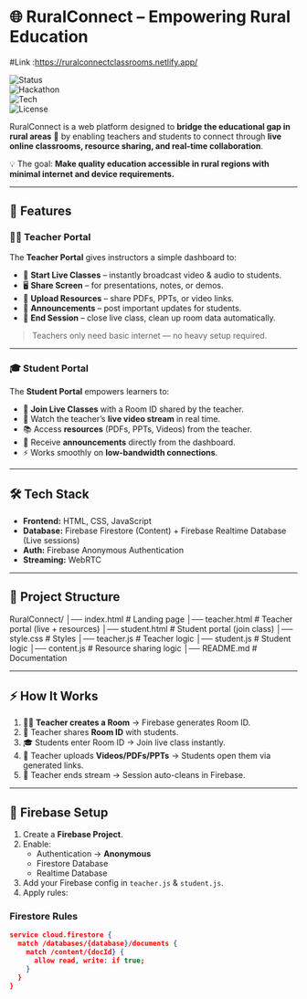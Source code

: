 # 🌐 RuralConnect – Empowering Rural Education  
#Link :https://ruralconnectclassrooms.netlify.app/

![Status](https://img.shields.io/badge/Status-Prototype-orange)  
![Hackathon](https://img.shields.io/badge/Hackathon-Project-blue)  
![Tech](https://img.shields.io/badge/Powered%20By-Firebase%20%26%20WebRTC-yellow)  
![License](https://img.shields.io/badge/License-MIT-green)  

RuralConnect is a web platform designed to **bridge the educational gap in rural areas** 🏡 by enabling teachers and students to connect through **live online classrooms, resource sharing, and real-time collaboration**.  

💡 The goal: **Make quality education accessible in rural regions with minimal internet and device requirements.**  

---

## 🚀 Features  

### 👩‍🏫 Teacher Portal  
The **Teacher Portal** gives instructors a simple dashboard to:  
- 🎥 **Start Live Classes** – instantly broadcast video & audio to students.  
- 🖥️ **Share Screen** – for presentations, notes, or demos.  
- 📂 **Upload Resources** – share PDFs, PPTs, or video links.  
- 📑 **Announcements** – post important updates for students.  
- 🛑 **End Session** – close live class, clean up room data automatically.  

> Teachers only need basic internet — no heavy setup required.  

---

### 🎓 Student Portal  
The **Student Portal** empowers learners to:  
- 🔑 **Join Live Classes** with a Room ID shared by the teacher.  
- 👀 Watch the teacher’s **live video stream** in real time.  
- 📚 Access **resources** (PDFs, PPTs, Videos) from the teacher.  
- 📝 Receive **announcements** directly from the dashboard.  
- ⚡ Works smoothly on **low-bandwidth connections**.  

---

## 🛠️ Tech Stack  

- **Frontend:** HTML, CSS, JavaScript  
- **Database:** Firebase Firestore (Content) + Firebase Realtime Database (Live sessions)  
- **Auth:** Firebase Anonymous Authentication  
- **Streaming:** WebRTC  

---
## 📂 Project Structure  

RuralConnect/
│── index.html # Landing page
│── teacher.html # Teacher portal (live + resources)
│── student.html # Student portal (join class)
│── style.css # Styles
│── teacher.js # Teacher logic
│── student.js # Student logic
│── content.js # Resource sharing logic
│── README.md # Documentation




---

## ⚡ How It Works  

1. 👩‍🏫 **Teacher creates a Room** → Firebase generates Room ID.  
2. 📨 Teacher shares **Room ID** with students.  
3. 🎓 Students enter Room ID → Join live class instantly.  
4. 📂 Teacher uploads **Videos/PDFs/PPTs** → Students open them via generated links.  
5. 🛑 Teacher ends stream → Session auto-cleans in Firebase.  

---

## 🔐 Firebase Setup  

1. Create a **Firebase Project**.  
2. Enable:  
   - Authentication → **Anonymous**  
   - Firestore Database  
   - Realtime Database  
3. Add your Firebase config in `teacher.js` & `student.js`.  
4. Apply rules:  

### Firestore Rules
```json
service cloud.firestore {
  match /databases/{database}/documents {
    match /content/{docId} {
      allow read, write: if true;
    }
  }
}
